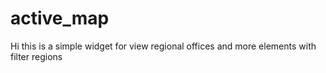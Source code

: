 # active_map
Hi this is a simple widget for view regional offices and more elements with filter regions

